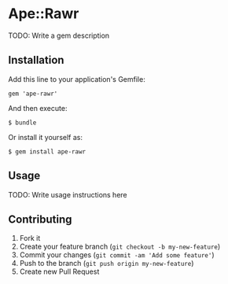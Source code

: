 # Ape::Rawr

TODO: Write a gem description

## Installation

Add this line to your application's Gemfile:

    gem 'ape-rawr'

And then execute:

    $ bundle

Or install it yourself as:

    $ gem install ape-rawr

## Usage

TODO: Write usage instructions here

## Contributing

1. Fork it
2. Create your feature branch (`git checkout -b my-new-feature`)
3. Commit your changes (`git commit -am 'Add some feature'`)
4. Push to the branch (`git push origin my-new-feature`)
5. Create new Pull Request
